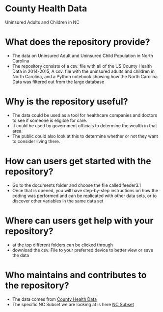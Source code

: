 # County Health Data
Uninsured Adults and Children in NC
# What does the repository provide?
* The data on Uninsured Adult and Uninsured Child Population in North Carolina 
* The repository consists of a csv. file with all of the US County Health Data in 2014-2015, A csv. file with the uninsured adults and children in North Carolina, and a Python notebook showing how the North Carolina Data was filtered out from the large database
# Why is the repository useful?
* The data could be used as a tool for healthcare companies and doctors to see if someone is eligible for care.
* It could be used by government officials to determine the wealth in that area.
* The public could also look at this to determine whether or not they want to consider living there.  
# How can users get started with the repository?
* Go to the documents folder and choose the file called feeder3.1
* Once that is opened, you will have step-by-step instructions on how the coding was performed and can be replicated with other data sets, or to discover other variables in the same data set
# Where can users get help with your repository?
* at the top different folders can be clicked through 
* download the csv. File to your preferred device to better view or save the data
# Who maintains and contributes to the repository?
* The data comes from [County Health Data](https://uncch.instructure.com/courses/50015/files/6377514?wrap=1)
* The specific NC Subset we are looking at is here [NC Subset](https://uncch.instructure.com/courses/50015/assignments/370911#:~:text=NC_subset.csv-,NC_subset,-.csv)
  
	
